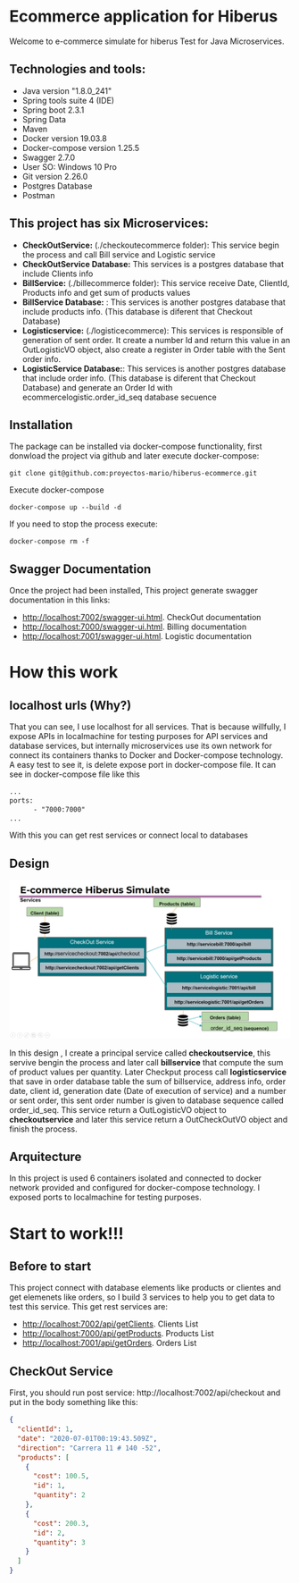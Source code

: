 # Ecommerce application for Hiberus

Welcome to e-commerce simulate for hiberus Test for Java Microservices.

## Technologies and tools:

- Java version "1.8.0_241"
- Spring tools suite 4 (IDE)
- Spring boot 2.3.1
- Spring Data
- Maven
- Docker version 19.03.8
- Docker-compose version 1.25.5
- Swagger 2.7.0
- User SO: Windows 10 Pro
- Git version 2.26.0
- Postgres Database
- Postman


 ## This project has six Microservices:

- **CheckOutService:**  (./checkoutecommerce folder): This service begin the process and call Bill service and Logistic service
- **CheckOutService Database:** This services is a postgres database that include Clients info
- **BillService:** (./billecommerce folder): This service receive Date, ClientId, Products info and get sum of products values
- **BillService Database:** : This services is another postgres database that include products info. (This database is diferent that Checkout Database)
- **Logisticservice:** (./logisticecommerce): This services is responsible of generation of sent order. It create a number Id and return this value in an OutLogisticVO object, also create a register in Order table with the Sent order info.
- **LogisticService Database:**: This services is another postgres database that include order info. (This database is diferent that Checkout Database) and generate an Order Id with ecommercelogistic.order_id_seq database secuence



## Installation

The package can be installed via docker-compose functionality, first donwload the project via github and later execute docker-compose:

```
git clone git@github.com:proyectos-mario/hiberus-ecommerce.git

```
Execute docker-compose

```
docker-compose up --build -d
```

If you need to stop the process execute:

```
docker-compose rm -f
```

## Swagger Documentation

Once the project had been installed,  This project generate swagger documentation in this links:

- [http://localhost:7002/swagger-ui.html](http://localhost:7002/swagger-ui.html). CheckOut documentation
- [http://localhost:7000/swagger-ui.html](http://localhost:7000/swagger-ui.html). Billing documentation
- [http://localhost:7001/swagger-ui.html](http://localhost:7001/swagger-ui.html). Logistic documentation

# How this work

## localhost urls (Why?)

That you can see, I use localhost for all services. That is because willfully, I expose APIs in localmachine for testing purposes for API services and database services, but internally microservices use its own network for connect its containers  thanks to Docker and Docker-compose technology. A easy test to see it,  is delete expose port in docker-compose file. It can see in docker-compose file like this

```
...
ports: 
      - "7000:7000" 
...
```
With this you can get rest services or connect local to databases

## Design

![alt text](https://github.com/proyectos-mario/hiberus-ecommerce/blob/master/images/design.png?raw=true)

In this design , I create a principal service called **checkoutservice**, this servive bengin the process and later call **billservice** that compute the sum of product values per quantity. Later Checkput process call **logisticservice** that save in order database table the sum of billservice, address info, order date, client id, generation date (Date of execution of service) and a number or sent order, this sent order number is given to database sequence called order_id_seq. This service return a OutLogisticVO object to **checkoutservice** and later this service return a OutCheckOutVO object and finish the process.

## Arquitecture

In this project is used 6 containers isolated and connected to docker network provided and configured for docker-compose technology. I exposed ports to localmachine for testing purposes.

# Start to work!!!

## Before to start

This project connect with database elements like products or clientes and get elemenets like orders, so I build 3 services to help you to get data to test this service. This get rest services are:

+ [http://localhost:7002/api/getClients](http://servicecheckout:7002/api/getClients). Clients List
+ [http://localhost:7000/api/getProducts](http://localhost:7000/api/getProducts). Products List
+ [http://localhost:7001/api/getOrders](http://localhost:7001/api/getOrders). Orders List


## CheckOut Service


First, you should run post service: http://localhost:7002/api/checkout and put in the body something like this:

```json
{
  "clientId": 1,
  "date": "2020-07-01T00:19:43.509Z",
  "direction": "Carrera 11 # 140 -52",
  "products": [
    {
      "cost": 100.5,
      "id": 1,
      "quantity": 2
    },
    {
      "cost": 200.3,
      "id": 2,
      "quantity": 3
    }
  ]
} 
```

